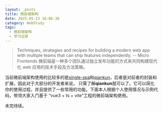 ```yaml
---
layout: _posts
title: 微前端架构
date: 2025-05-23 16:06:38
category: WebStudy
tags:
  - 微前端架构
  - 学习记录
---
```


> Techniques, strategies and recipes for building a modern web app with multiple teams that can ship features independently. -- Micro Frontends
> 微前端是一种多个团队通过独立发布功能的方式来共同构建现代化 web 应用的技术手段及方法策略。

  当前微前端架构使用的比较多的是[single-spa](https://zh-hans.single-spa.js.org/ "跳转到single-spa")和[qiankun](https://v1.qiankun.umijs.org/zh/ "跳转到qiankun")，后者是对前者的封装和扩展，因此对于大部分的开发者来说，
只需了解**qiankun**就可以了。它可以简化你的使用过程，并且提供了一些常用的功能。下面本人根据个人使用情况与示例代码，带领大家入门基于 “vue3 + ts + vite”工程的微前端架构使用。

未完待续。
